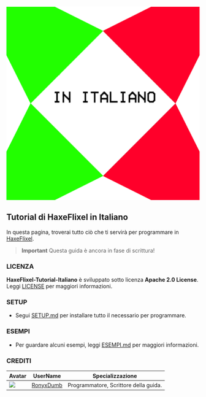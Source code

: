 ![](https://raw.githubusercontent.com/RonyxDumb/HaxeFlixel-Tutorial-Italiano/main/assets/haxe_logo_italianVersion.png)

## Tutorial di HaxeFlixel in Italiano 
In questa pagina, troverai tutto ciò che ti servirà per programmare in [HaxeFlixel](https://haxeflixel.com).

> **Important**
> Questa guida è ancora in fase di scrittura!

### LICENZA
**HaxeFlixel-Tutorial-Italiano** è sviluppato sotto licenza **Apache 2.0 License**.
Leggi [LICENSE](./LICENSE) per maggiori informazioni.

### SETUP 
- Segui [SETUP.md](./SETUP.md) per installare tutto il necessario per programmare.

### ESEMPI
- Per guardare alcuni esempi, leggi [ESEMPI.md](./ESEMPI.md) per maggiori informazioni.

### CREDITI
| Avatar | UserName | Specializzazione |
| ------ | -------- | -------------- |
| ![](https://avatars.githubusercontent.com/u/104029827?v=64) | [RonyxDumb](https://github.com/RonyxDumb) | Programmatore, Scrittore della guida. |
